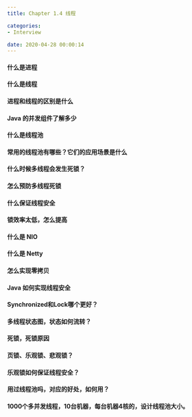 ```yaml
---
title: Chapter 1.4 线程

categories:
- Interview

date: 2020-04-28 00:00:14
---
```


#### 什么是进程

#### 什么是线程

#### 进程和线程的区别是什么

#### Java 的并发组件了解多少

#### 什么是线程池

#### 常用的线程池有哪些？它们的应用场景是什么

#### 什么时候多线程会发生死锁？

#### 怎么预防多线程死锁

#### 什么保证线程安全

#### 锁效率太低，怎么提高

#### 什么是 NIO

#### 什么是 Netty

#### 怎么实现零拷贝

#### Java 如何实现线程安全

#### Synchronized和Lock哪个更好？

#### 多线程状态图，状态如何流转？

#### 死锁，死锁原因

#### 页锁、乐观锁、悲观锁？

#### 乐观锁如何保证线程安全？

#### 用过线程池吗，对应的好处，如何用？

#### 1000个多并发线程，10台机器，每台机器4核的，设计线程池大小。